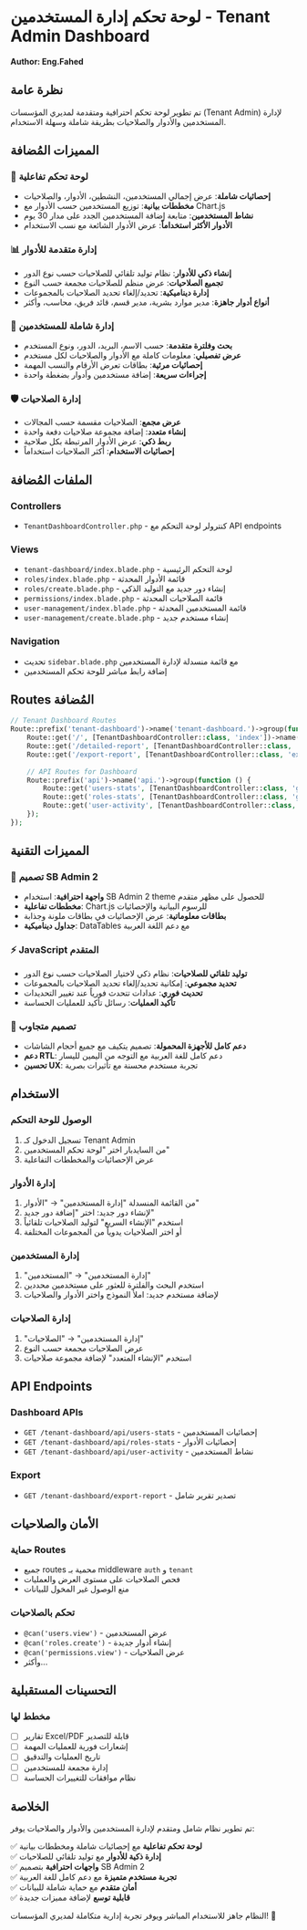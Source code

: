 # لوحة تحكم إدارة المستخدمين - Tenant Admin Dashboard
**Author: Eng.Fahed**

## نظرة عامة

تم تطوير لوحة تحكم احترافية ومتقدمة لمديري المؤسسات (Tenant Admin) لإدارة المستخدمين والأدوار والصلاحيات بطريقة شاملة وسهلة الاستخدام.

## المميزات المُضافة

### 🎯 لوحة تحكم تفاعلية
- **إحصائيات شاملة**: عرض إجمالي المستخدمين، النشطين، الأدوار، والصلاحيات
- **مخططات بيانية**: توزيع المستخدمين حسب الأدوار مع Chart.js
- **نشاط المستخدمين**: متابعة إضافة المستخدمين الجدد على مدار 30 يوم
- **الأدوار الأكثر استخداماً**: عرض الأدوار الشائعة مع نسب الاستخدام

### 📊 إدارة متقدمة للأدوار
- **إنشاء ذكي للأدوار**: نظام توليد تلقائي للصلاحيات حسب نوع الدور
- **تجميع الصلاحيات**: عرض منظم للصلاحيات مجمعة حسب النوع
- **إدارة ديناميكية**: تحديد/إلغاء تحديد الصلاحيات بالمجموعات
- **أنواع أدوار جاهزة**: مدير موارد بشرية، مدير قسم، قائد فريق، محاسب، وأكثر

### 👥 إدارة شاملة للمستخدمين
- **بحث وفلترة متقدمة**: حسب الاسم، البريد، الدور، ونوع المستخدم
- **عرض تفصيلي**: معلومات كاملة مع الأدوار والصلاحيات لكل مستخدم
- **إحصائيات مرئية**: بطاقات تعرض الأرقام والنسب المهمة
- **إجراءات سريعة**: إضافة مستخدمين وأدوار بضغطة واحدة

### 🛡️ إدارة الصلاحيات
- **عرض مجمع**: الصلاحيات مقسمة حسب المجالات
- **إنشاء متعدد**: إضافة مجموعة صلاحيات دفعة واحدة
- **ربط ذكي**: عرض الأدوار المرتبطة بكل صلاحية
- **إحصائيات الاستخدام**: أكثر الصلاحيات استخداماً

## الملفات المُضافة

### Controllers
- `TenantDashboardController.php` - كنترولر لوحة التحكم مع API endpoints

### Views
- `tenant-dashboard/index.blade.php` - لوحة التحكم الرئيسية
- `roles/index.blade.php` - قائمة الأدوار المحدثة
- `roles/create.blade.php` - إنشاء دور جديد مع التوليد الذكي
- `permissions/index.blade.php` - قائمة الصلاحيات المحدثة
- `user-management/index.blade.php` - قائمة المستخدمين المحدثة
- `user-management/create.blade.php` - إنشاء مستخدم جديد

### Navigation
- تحديث `sidebar.blade.php` مع قائمة منسدلة لإدارة المستخدمين
- إضافة رابط مباشر للوحة تحكم المستخدمين

## Routes المُضافة

```php
// Tenant Dashboard Routes
Route::prefix('tenant-dashboard')->name('tenant-dashboard.')->group(function () {
    Route::get('/', [TenantDashboardController::class, 'index'])->name('index');
    Route::get('/detailed-report', [TenantDashboardController::class, 'detailedReport'])->name('detailed-report');
    Route::get('/export-report', [TenantDashboardController::class, 'exportReport'])->name('export-report');
    
    // API Routes for Dashboard
    Route::prefix('api')->name('api.')->group(function () {
        Route::get('users-stats', [TenantDashboardController::class, 'getUsersStats'])->name('users-stats');
        Route::get('roles-stats', [TenantDashboardController::class, 'getRolesStats'])->name('roles-stats');
        Route::get('user-activity', [TenantDashboardController::class, 'getUserActivity'])->name('user-activity');
    });
});
```

## المميزات التقنية

### 🎨 تصميم SB Admin 2
- **واجهة احترافية**: استخدام SB Admin 2 theme للحصول على مظهر متقدم
- **مخططات تفاعلية**: Chart.js للرسوم البيانية والإحصائيات
- **بطاقات معلوماتية**: عرض الإحصائيات في بطاقات ملونة وجذابة
- **جداول ديناميكية**: DataTables مع دعم اللغة العربية

### ⚡ JavaScript المتقدم
- **توليد تلقائي للصلاحيات**: نظام ذكي لاختيار الصلاحيات حسب نوع الدور
- **تحديد مجموعي**: إمكانية تحديد/إلغاء تحديد الصلاحيات بالمجموعات
- **تحديث فوري**: عدادات تتحدث فورياً عند تغيير التحديدات
- **تأكيد العمليات**: رسائل تأكيد للعمليات الحساسة

### 📱 تصميم متجاوب
- **دعم كامل للأجهزة المحمولة**: تصميم يتكيف مع جميع أحجام الشاشات
- **دعم RTL**: دعم كامل للغة العربية مع التوجه من اليمين لليسار
- **تحسين UX**: تجربة مستخدم محسنة مع تأثيرات بصرية

## الاستخدام

### الوصول للوحة التحكم
1. تسجيل الدخول كـ Tenant Admin
2. من السايدبار اختر "لوحة تحكم المستخدمين"
3. عرض الإحصائيات والمخططات التفاعلية

### إدارة الأدوار
1. من القائمة المنسدلة "إدارة المستخدمين" → "الأدوار"
2. لإنشاء دور جديد: اختر "إضافة دور جديد"
3. استخدم "الإنشاء السريع" لتوليد الصلاحيات تلقائياً
4. أو اختر الصلاحيات يدوياً من المجموعات المختلفة

### إدارة المستخدمين
1. "إدارة المستخدمين" → "المستخدمين"
2. استخدم البحث والفلترة للعثور على مستخدمين محددين
3. لإضافة مستخدم جديد: املأ النموذج واختر الأدوار والصلاحيات

### إدارة الصلاحيات
1. "إدارة المستخدمين" → "الصلاحيات"
2. عرض الصلاحيات مجمعة حسب النوع
3. استخدم "الإنشاء المتعدد" لإضافة مجموعة صلاحيات

## API Endpoints

### Dashboard APIs
- `GET /tenant-dashboard/api/users-stats` - إحصائيات المستخدمين
- `GET /tenant-dashboard/api/roles-stats` - إحصائيات الأدوار  
- `GET /tenant-dashboard/api/user-activity` - نشاط المستخدمين

### Export
- `GET /tenant-dashboard/export-report` - تصدير تقرير شامل

## الأمان والصلاحيات

### حماية Routes
- جميع routes محمية بـ middleware `auth` و `tenant`
- فحص الصلاحيات على مستوى العرض والعمليات
- منع الوصول غير المخول للبيانات

### تحكم بالصلاحيات
- `@can('users.view')` - عرض المستخدمين
- `@can('roles.create')` - إنشاء أدوار جديدة
- `@can('permissions.view')` - عرض الصلاحيات
- وأكثر...

## التحسينات المستقبلية

### مخطط لها
- [ ] تقارير Excel/PDF قابلة للتصدير
- [ ] إشعارات فورية للعمليات المهمة  
- [ ] تاريخ العمليات والتدقيق
- [ ] إدارة مجمعة للمستخدمين
- [ ] نظام موافقات للتغييرات الحساسة

## الخلاصة

تم تطوير نظام شامل ومتقدم لإدارة المستخدمين والأدوار والصلاحيات يوفر:

✅ **لوحة تحكم تفاعلية** مع إحصائيات شاملة ومخططات بيانية  
✅ **إدارة ذكية للأدوار** مع توليد تلقائي للصلاحيات  
✅ **واجهات احترافية** بتصميم SB Admin 2  
✅ **تجربة مستخدم متميزة** مع دعم كامل للغة العربية  
✅ **أمان متقدم** مع حماية شاملة للبيانات  
✅ **قابلية توسع** لإضافة مميزات جديدة  

النظام جاهز للاستخدام المباشر ويوفر تجربة إدارية متكاملة لمديري المؤسسات! 🚀
